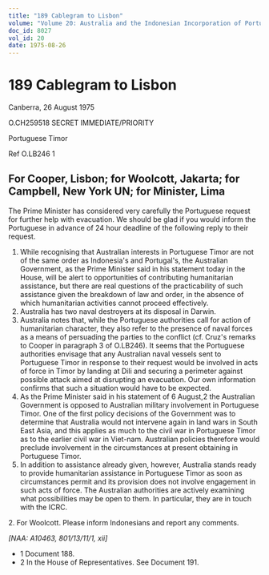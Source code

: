 ```yaml
---
title: "189 Cablegram to Lisbon"
volume: "Volume 20: Australia and the Indonesian Incorporation of Portuguese Timor, 1974-1976"
doc_id: 8027
vol_id: 20
date: 1975-08-26
---
```


# 189 Cablegram to Lisbon

Canberra, 26 August 1975

O.CH259518 SECRET IMMEDIATE/PRIORITY

Portuguese Timor

Ref O.LB246 1

## For Cooper, Lisbon; for Woolcott, Jakarta; for Campbell, New York UN; for Minister, Lima

The Prime Minister has considered very carefully the Portuguese request for further help with evacuation. We should be glad if you would inform the Portuguese in advance of 24 hour deadline of the following reply to their request.

  1. While recognising that Australian interests in Portuguese Timor are not of the same order as Indonesia's and Portugal's, the Australian Government, as the Prime Minister said in his statement today in the House, will be alert to opportunities of contributing humanitarian assistance, but there are real questions of the practicability of such assistance given the breakdown of law and order, in the absence of which humanitarian activities cannot proceed effectively.
  2. Australia has two naval destroyers at its disposal in Darwin.
  3. Australia notes that, while the Portuguese authorities call for action of humanitarian character, they also refer to the presence of naval forces as a means of persuading the parties to the conflict (cf. Cruz's remarks to Cooper in paragraph 3 of O.LB246). It seems that the Portuguese authorities envisage that any Australian naval vessels sent to Portuguese Timor in response to their request would be involved in acts of force in Timor by landing at Dili and securing a perimeter against possible attack aimed at disrupting an evacuation. Our own information confirms that such a situation would have to be expected.
  4. As the Prime Minister said in his statement of 6 August,2 the Australian Government is opposed to Australian military involvement in Portuguese Timor. One of the first policy decisions of the Government was to determine that Australia would not intervene again in land wars in South East Asia, and this applies as much to the civil war in Portuguese Timor as to the earlier civil war in Viet-nam. Australian policies therefore would preclude involvement in the circumstances at present obtaining in Portuguese Timor.
  5. In addition to assistance already given, however, Australia stands ready to provide humanitarian assistance in Portuguese Timor as soon as circumstances permit and its provision does not involve engagement in such acts of force. The Australian authorities are actively examining what possibilities may be open to them. In particular, they are in touch with the ICRC.



2\. For Woolcott. Please inform Indonesians and report any comments.

_[NAA: A10463, 801/13/11/1, xii]_

  * 1 Document 188. 
  * 2 In the House of Representatives. See Document 191.


